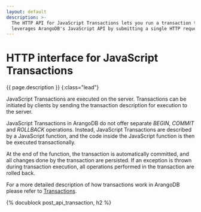 ```yaml
---
layout: default
description: >-
  The HTTP API for JavaScript Transactions lets you run a transaction that
  leverages ArangoDB's JavaScript API by submitting a single HTTP request
---
```

# HTTP interface for JavaScript Transactions

{{ page.description }}
{:class="lead"}

JavaScript Transactions are executed on the server. Transactions can be 
initiated by clients by sending the transaction description for execution to
the server.

JavaScript Transactions in ArangoDB do not offer separate *BEGIN*, *COMMIT* and *ROLLBACK*
operations. Instead, JavaScript Transactions are described by a JavaScript function, 
and the code inside the JavaScript function is then be executed transactionally.

At the end of the function, the transaction is automatically committed, and all
changes done by the transaction are persisted. If an exception is thrown
during transaction execution, all operations performed in the transaction are
rolled back.

For a more detailed description of how transactions work in ArangoDB please
refer to [Transactions](../transactions.html). 

{% docublock post_api_transaction, h2 %}

